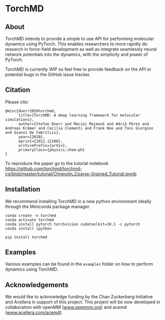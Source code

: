 # TorchMD

## About
TorchMD intends to provide a simple to use API for performing molecular dynamics using PyTorch. This enables researchers to more rapidly do research in force-field development as well as integrate seamlessly neural network potentials into the dynamics, with the simplicity and power of PyTorch.

TorchMD is currently WIP so feel free to provide feedback on the API or potential bugs in the GitHub issue tracker.

## Citation
Please cite:
```
@misc{doerr2020torchmd,
      title={TorchMD: A deep learning framework for molecular simulations}, 
      author={Stefan Doerr and Maciej Majewsk and Adrià Pérez and Andreas Krämer and Cecilia Clementi and Frank Noe and Toni Giorgino and Gianni De Fabritiis},
      year={2020},
      eprint={2012.12106},
      archivePrefix={arXiv},
      primaryClass={physics.chem-ph}
}
```
To reproduce the paper go to the tutorial notebook https://github.com/torchmd/torchmd-cg/blob/master/tutorial/Chignolin_Coarse-Grained_Tutorial.ipynb

## Installation
We recommend installing TorchMD in a new python environment ideally through the Miniconda package manager.

```
conda create -n torchmd
conda activate torchmd
conda install pytorch torchvision cudatoolkit=10.1 -c pytorch
conda install ipython

pip install torchmd
```

## Examples
Various examples can be found in the `examples` folder on how to perform dynamics using TorchMD.

## Acknowledgements
We would like to acknowledge funding by the Chan Zuckerberg Initiative and Acellera in support of this project. This project will be now developed in collaboration with openMM (www.openmm.org) and acemd (www.acellera.com/acemd).
